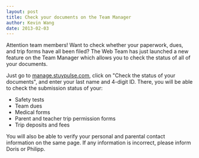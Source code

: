 ```yaml
---
layout: post
title: Check your documents on the Team Manager
author: Kevin Wang
date: 2013-02-03
---
```

Attention team members! Want to check whether your paperwork, dues, and trip forms have all been filed? The Web Team has just launched a new feature on the Team Manager which allows you to check the status of all of your documents.

Just go to [manage.stuypulse.com](http://manage.stuypulse.com/), click on "Check the status of your documents", and enter your last name and 4-digit ID. There, you will be able to check the submission status of your:

- Safety tests
- Team dues
- Medical forms
- Parent and teacher trip permission forms
- Trip deposits and fees

You will also be able to verify your personal and parental contact information on the same page. If any information is incorrect, please inform Doris or Philipp.
